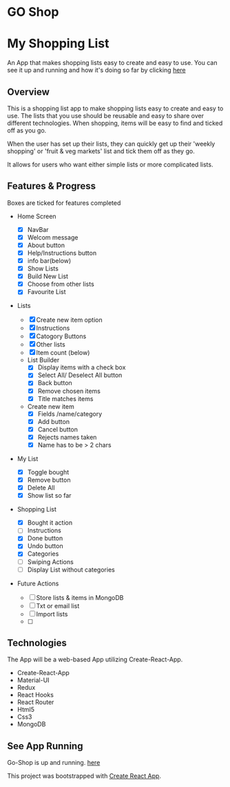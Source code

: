 # GO Shop

# My Shopping List

An App that makes shopping lists easy to create and easy to use.
You can see it up and running and how it's doing so far by clicking [here](https://gregatgit.github.io/go-shop/)

## Overview

This is a shopping list app to make shopping lists easy to create and easy to use. The lists that you use should be reusable and easy to share over different technologies. When shopping, items will be easy to find and ticked off as you go.

When the user has set up their lists, they can quickly get up their &#39;weekly shopping&#39; or &#39;fruit &amp; veg markets&#39; list and tick them off as they go.

It allows for users who want either simple lists or more complicated lists.

## Features &amp; Progress

Boxes are ticked for features completed

- Home Screen
  - ☒ NavBar
  - ☒ Welcom message
  - ☒ About button
  - ☒ Help/Instructions button
  - ☒ info bar(below)
  - ☒ Show Lists
  - ☒ Build New List
  - ☒ Choose from other lists
  - ☒ Favourite List
  
- Lists
  - ☒ Create new item option
  - ☒ Instructions
  - ☒ Catogory Buttons
  - ☒ Other lists
  - ☒ Item count (below)
  - List Builder
    - ☒ Display items with a check box
    - ☒ Select All/ Deselect All button
    - ☒ Back button
    - ☒ Remove chosen items
    - ☒ Title matches items
  - Create new item
    - ☒ Fields /name/category
    - ☒ Add button
    - ☒ Cancel button
    - ☒ Rejects names taken
    - ☒ Name has to be > 2 chars

- My List
  - ☒ Toggle bought
  - ☒ Remove button
  - ☒ Delete All
  - ☒ Show list so far

- Shopping List
  - ☒ Bought it action
  - ☐ Instructions
  - ☒ Done button
  - ☒ Undo button
  - ☒ Categories
  - ☐ Swiping Actions
  - ☐ Display List without categories

- Future Actions
  - ☐ Store lists & items in MongoDB
  - ☐ Txt or email list
  - ☐ Import lists
  - ☐

## Technologies

The App will be a web-based App utilizing Create-React-App.

- Create-React-App
- Material-UI
- Redux
- React Hooks
- React Router
- Html5
- Css3
- MongoDB

## See App Running

Go-Shop is up and running. [here](https://gregatgit.github.io/go-shop/)

This project was bootstrapped with [Create React App](https://github.com/facebookincubator/create-react-app).
